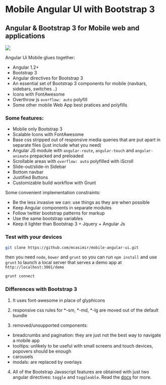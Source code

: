 # Mobile Angular UI with Bootstrap 3

## Angular &amp; Bootstrap 3 for Mobile web and applications

![](http://mobileangularui.com/logo.png)

Angular Ui Mobile glues together: 

- Angular 1.2+
- Bootstrap 3
- Angular directives for Bootstrap 3
- An essential set of Bootstrap 3 components for mobile (navbars, sidebars, switches ..)
- Icons with FontAwesome
- Overthrow js `overflow: auto` polyfill
- Some other mobile Web App best pratices and polyfills

### Some features:

- Mobile only Bootstrap 3
- Scalable Icons with FontAwesome
- Base css stripped out of responsive media queries that are put apart in separate files (just include what you need)
- Angular JS module with `angular-route`, `angular-touch` and `angular-animate` prepacked and preloaded
- Scrollable areas with `overflow: auto` polyfilled with iScroll
- Slide-out/slide-in Sidebar
- Bottom navbar
- Justified Buttons
- Customizable build workflow with Grunt

Some convenient implementation constraints:

- Be the less invasive we can: use things as they are when possible
- Keep Angular components in separate modules 
- Follow twitter bootstrap patterns for markup
- Use the same bootstrap variables
- Keep it lighter than Bootstrap 3 + Jquery + Angular Js


### Test with your devices

``` sh
git clone https://github.com/mcasimir/mobile-angular-ui.git
```

then you need `node`, `bower` and `grunt` so you can run `npm install` and use `grunt` to launch a local server that serves a demo app at `http://localhost:3001/demo`

``` sh
grunt connect
```

### Differences with Bootstrap 3

1. It uses font-awesome in place of glyphicons

2. responsive css rules for *-sm, *-md, *-lg are moved out of the default bundle

3. removed/unsupported components:

  - breadcrumbs and pagination: they are just not the best way to navigate a mobile app
  - tooltips: unlikely to be useful with small screens and touch devices, popovers should be enough
  - carousels
  - modals: are replaced by overlays

4. All of the Bootstrap Javascript features are obtained with just two angular directives: `toggle` and `toggleable`. Read the [docs](http://mobileangularui.com/) for more.
